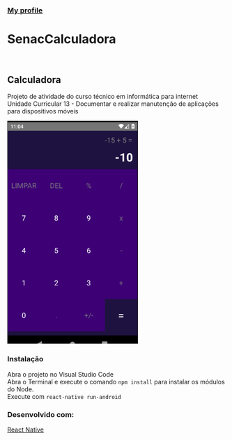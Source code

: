 ### <a href="https://github.com/wfmarques2"> My profile </a>

# SenacCalculadora <br><br>

## Calculadora <br>
Projeto de atividade do curso técnico em informática para internet <br>
Unidade Curricular 13 - Documentar e realizar manutenção de aplicações para dispositivos móveis <br>

<img src="https://github.com/wfmarques2/SenacCalculadora/blob/master/picture/001_aplicativo-rodando.png" width="300">


### Instalação <br>
Abra o projeto no Visual Studio Code <br>
Abra o Terminal e execute o comando <code>npm install</code> para instalar os módulos do Node. <br>
Execute com <code>react-native run-android</code> <br>

### Desenvolvido com: <br>
<a href="https://reactnative.dev" rel="nofollow">React Native</a>  <br>

